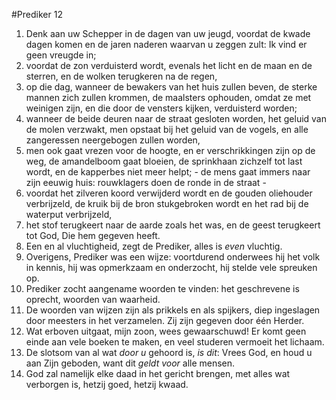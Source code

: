 #Prediker 12
1. Denk aan uw Schepper in de dagen van uw jeugd, voordat de kwade dagen komen en de jaren naderen waarvan u zeggen zult: Ik vind er geen vreugde in; 
2. voordat de zon verduisterd wordt, evenals het licht en de maan en de sterren, en de wolken terugkeren na de regen, 
3. op die dag, wanneer de bewakers van het huis zullen beven, de sterke mannen zich zullen krommen, de maalsters ophouden, omdat ze met weinigen zijn, en die door de vensters kijken, verduisterd worden; 
4. wanneer de beide deuren naar de straat gesloten worden, het geluid van de molen verzwakt, men opstaat bij het geluid van de vogels, en alle zangeressen neergebogen zullen worden, 
5. men ook gaat vrezen voor de hoogte, en er verschrikkingen zijn op de weg, de amandelboom gaat bloeien, de sprinkhaan zichzelf tot last wordt, en de kapperbes niet meer helpt; - de mens gaat immers naar zijn eeuwig huis: rouwklagers doen de ronde in de straat - 
6. voordat het zilveren koord verwijderd wordt en de gouden oliehouder verbrijzeld, de kruik bij de bron stukgebroken wordt en het rad bij de waterput verbrijzeld, 
7. het stof terugkeert naar de aarde zoals het was, en de geest terugkeert tot God, Die hem gegeven heeft. 
8. Een en al vluchtigheid, zegt de Prediker, alles is *even* vluchtig.
9. Overigens, Prediker was een wijze: voortdurend onderwees hij het volk in kennis, hij was opmerkzaam en onderzocht, hij stelde vele spreuken op.
10. Prediker zocht aangename woorden te vinden: het geschrevene is oprecht, woorden van waarheid.
11. De woorden van wijzen zijn als prikkels en als spijkers, diep ingeslagen door meesters in het verzamelen. Zij zijn gegeven door één Herder.
12. Wat erboven uitgaat, mijn zoon, wees gewaarschuwd! Er komt geen einde aan vele boeken te maken, en veel studeren vermoeit het lichaam.
13. De slotsom van al wat *door u* gehoord is, *is dit*: Vrees God, en houd u aan Zijn geboden, want dit *geldt voor* alle mensen. 
14. God zal namelijk elke daad in het gericht brengen, met alles wat verborgen is, hetzij goed, hetzij kwaad.
